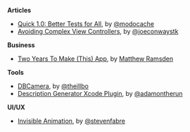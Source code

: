 **Articles**

* [Quick 1.0: Better Tests for All](http://modocache.svbtle.com/better-tests-for-all), by [@modocache](https://twitter.com/modocache)
* [Avoiding Complex View Controllers](http://stablekernel.com/blog/avoiding-complex-view-controller/), by [@joeconwaystk](https://twitter.com/joeconwaystk)

**Business**

* [Two Years To Make (This) App](https://medium.com/@matthewramsden/two-years-to-make-this-app-what-bdc80aa6582b), by [Matthew Ramsden](@matthewramsden)

**Tools**

* [DBCamera](https://github.com/danielebogo/DBCamera), by [@theillbo](https://twitter.com/theillbo)
* [Description Generator Xcode Plugin](https://github.com/adamontherun/xCodeGenerateDescriptionPlugin), by [@adamontherun](https://twitter.com/adamontherun)

**UI/UX**

* [Invisible Animation](https://medium.com/@stevenfabre/invisible-animation-ffa27d0b77e5), by [@stevenfabre](https://twitter.com/stevenfabre)
